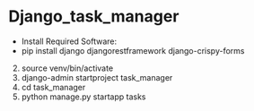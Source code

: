 # Django_task_manager
* Install Required Software:
* pip install django djangorestframework django-crispy-forms
2. source venv/bin/activate  
3. django-admin startproject task_manager
4. cd task_manager
5. python manage.py startapp tasks  

